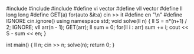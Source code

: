 #include <iostream>
#include <algorithm>
#include <vector>
#define vi vector<int>
#define vll vector<long long>
#define ll long long
#define GET(a) for(auto &it:a) cin >> it
#define en "\n"
#define IGNORE cin.ignore()
using namespace std;
void solve(ll n) {
    ll S = n*(n+1) / 2;
    IGNORE;
    vll arr(n - 1);
    GET(arr);
    ll sum = 0;
    for(ll i : arr) sum += i;
    cout << S - sum << en;
}

int main() {
    ll n;
    cin >> n;
    solve(n);
    return 0;
}

